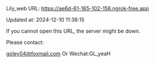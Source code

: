 Lily_web URL: https://ae6d-61-165-102-156.ngrok-free.app

Updated at: 2024-12-10 11:38:15

If you cannot open this URL, the server might be down.

Please contact: 

goley04@foxmail.com Or Wechat:GL_yeaH